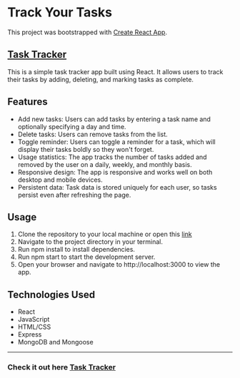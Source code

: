 # Track Your Tasks 


This project was bootstrapped with [Create React App](https://github.com/facebook/create-react-app).

## [Task Tracker](https://sotonye0808.github.io/task-tracker-app)

This is a simple task tracker app built using React. It allows users to track their tasks by adding, deleting, and marking tasks as complete.

## Features
- Add new tasks: Users can add tasks by entering a task name and optionally specifying a day and time.
- Delete tasks: Users can remove tasks from the list.
- Toggle reminder: Users can toggle a reminder for a task, which will display their tasks boldly so they won't forget.
- Usage statistics: The app tracks the number of tasks added and removed by the user on a daily, weekly, and monthly basis.
- Responsive design: The app is responsive and works well on both desktop and mobile devices.
- Persistent data: Task data is stored uniquely for each user, so tasks persist even after refreshing the page.

## Usage
1. Clone the repository to your local machine or open this [link](https://sotonye0808.github.io/task-tracker-app)
1. Navigate to the project directory in your terminal.
1. Run npm install to install dependencies.
1. Run npm start to start the development server.
1. Open your browser and navigate to http://localhost:3000 to view the app.

## Technologies Used
* React
* JavaScript
* HTML/CSS
* Express
* MongoDB and Mongoose

---

### Check it out here [Task Tracker](https://sotonye0808.github.io/task-tracker-app)

